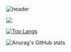 ![header](https://capsule-render.vercel.app/api?type=waving&color=C98AFF&height=200&section=header&text=Hello!&fontSize=60&fontAlignY=40&fontColor=FFFFFF)

 <a href="https://www.instagram.com/hyemin.05"><img src="https://img.shields.io/badge/Instagram-E4405F?style=flat&logo=Instagram&logoColor=FFFFFF"/></a>

[![Top Langs](https://github-readme-stats.vercel.app/api/top-langs/?username=Hyemin-12&layout=compact)](https://github.com/Hyemin-12/github-readme-stats)

![Anurag's GitHub stats](https://github-readme-stats.vercel.app/api?username=Hyemin-12&show_icons=true)

<!--
**Hyemin-12/Hyemin-12** is a ✨ _special_ ✨ repository because its `README.md` (this file) appears on your GitHub profile.

Here are some ideas to get you started:

- 🔭 I’m currently working on ...
- 🌱 I’m currently learning ...
- 👯 I’m looking to collaborate on ...
- 🤔 I’m looking for help with ...
- 💬 Ask me about ...
- 📫 How to reach me: ...
- 😄 Pronouns: ...
- ⚡ Fun fact: ...
-->
